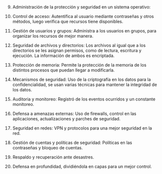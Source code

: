 9. Administración de la protección y seguridad en un sistema operativo:

1. Control de acceso: Autentifica al usuario mediante contraseñas y otros métodos, luego verifica que recursos tiene disponibles.

2. Gestión de usuarios y grupos: Administra a los usuarios en grupos, para organizar los recursos de mejor manera.

3. Seguridad de archivos y directorios: Los archivos al igual que a los directorios se les asignan permisos, como de lectura, escritura y ejecución. La información de ambos es encriptada.

4. Protección de memoria: Permite la protección de la memoria de los distintos procesos que puedan llegar a modificarla.

5. Mecanismos de seguridad: Uso de la criptografía en los datos para la confidencialidad, se usan varias técnicas para mantener la integridad de los datos.

6. Auditoria y monitoreo: Registró de los eventos ocurridos y un constante monitoreo.

7. Defensa a amenazas externas: Uso de firewalls, control en las aplicaciones, actualizaciones y parches de seguridad.

8. Seguridad en redes: VPN y protocolos para una mejor seguridad en la red.

9. Gestión de cuentas y políticas de seguridad: Políticas en las contraseñas y bloqueo de cuentas.

10. Respaldo y recuperación ante desastres.

11. Defensa en profundidad, dividiéndola en capas para un mejor control.

